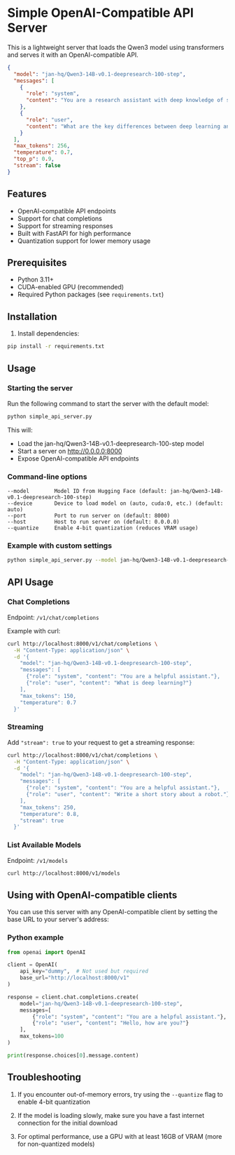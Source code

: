 # Simple OpenAI-Compatible API Server

This is a lightweight server that loads the Qwen3 model using transformers and serves it with an OpenAI-compatible API.

```json
{
  "model": "jan-hq/Qwen3-14B-v0.1-deepresearch-100-step",
  "messages": [
    {
      "role": "system",
      "content": "You are a research assistant with deep knowledge of scientific literature."
    },
    {
      "role": "user",
      "content": "What are the key differences between deep learning and traditional machine learning approaches?"
    }
  ],
  "max_tokens": 256,
  "temperature": 0.7,
  "top_p": 0.9,
  "stream": false
}
```

## Features

- OpenAI-compatible API endpoints
- Support for chat completions
- Support for streaming responses
- Built with FastAPI for high performance
- Quantization support for lower memory usage

## Prerequisites

- Python 3.11+
- CUDA-enabled GPU (recommended)
- Required Python packages (see `requirements.txt`)

## Installation

1. Install dependencies:

```bash
pip install -r requirements.txt
```

## Usage

### Starting the server

Run the following command to start the server with the default model:

```bash
python simple_api_server.py
```

This will:

- Load the jan-hq/Qwen3-14B-v0.1-deepresearch-100-step model
- Start a server on <http://0.0.0.0:8000>
- Expose OpenAI-compatible API endpoints

### Command-line options

```
--model        Model ID from Hugging Face (default: jan-hq/Qwen3-14B-v0.1-deepresearch-100-step)
--device       Device to load model on (auto, cuda:0, etc.) (default: auto)
--port         Port to run server on (default: 8000)
--host         Host to run server on (default: 0.0.0.0)
--quantize     Enable 4-bit quantization (reduces VRAM usage)
```

### Example with custom settings

```bash
python simple_api_server.py --model jan-hq/Qwen3-14B-v0.1-deepresearch-100-step --port 8080 --quantize
```

## API Usage

### Chat Completions

Endpoint: `/v1/chat/completions`

Example with curl:

```bash
curl http://localhost:8000/v1/chat/completions \
  -H "Content-Type: application/json" \
  -d '{
    "model": "jan-hq/Qwen3-14B-v0.1-deepresearch-100-step",
    "messages": [
      {"role": "system", "content": "You are a helpful assistant."},
      {"role": "user", "content": "What is deep learning?"}
    ],
    "max_tokens": 150,
    "temperature": 0.7
  }'
```

### Streaming

Add `"stream": true` to your request to get a streaming response:

```bash
curl http://localhost:8000/v1/chat/completions \
  -H "Content-Type: application/json" \
  -d '{
    "model": "jan-hq/Qwen3-14B-v0.1-deepresearch-100-step",
    "messages": [
      {"role": "system", "content": "You are a helpful assistant."},
      {"role": "user", "content": "Write a short story about a robot."}
    ],
    "max_tokens": 250,
    "temperature": 0.8,
    "stream": true
  }'
```

### List Available Models

Endpoint: `/v1/models`

```bash
curl http://localhost:8000/v1/models
```

## Using with OpenAI-compatible clients

You can use this server with any OpenAI-compatible client by setting the base URL to your server's address:

### Python example

```python
from openai import OpenAI

client = OpenAI(
    api_key="dummy",  # Not used but required
    base_url="http://localhost:8000/v1"
)

response = client.chat.completions.create(
    model="jan-hq/Qwen3-14B-v0.1-deepresearch-100-step",
    messages=[
        {"role": "system", "content": "You are a helpful assistant."},
        {"role": "user", "content": "Hello, how are you?"}
    ],
    max_tokens=100
)

print(response.choices[0].message.content)
```

## Troubleshooting

1. If you encounter out-of-memory errors, try using the `--quantize` flag to enable 4-bit quantization

2. If the model is loading slowly, make sure you have a fast internet connection for the initial download

3. For optimal performance, use a GPU with at least 16GB of VRAM (more for non-quantized models)
